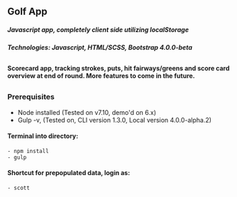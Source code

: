 ## Golf App

##### Javascript app, completely client side utilizing localStorage
##### Technologies: Javascript, HTML/SCSS, Bootstrap 4.0.0-beta
##
#### Scorecard app, tracking strokes, puts, hit fairways/greens and score card overview at end of round. More features to come in the future.
##
### Prerequisites
* Node installed (Tested on v7.10, demo'd on 6.x)
* Gulp -v, (Tested on, CLI version 1.3.0, Local version 4.0.0-alpha.2)

#### Terminal into directory:
	- npm install
	- gulp

#### Shortcut for prepopulated data, login as:
	- scott
